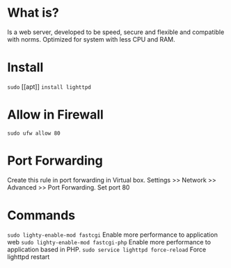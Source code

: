 # What is?
Is a web server, developed to be speed, secure and flexible and compatible with norms.
Optimized for system with  less CPU and RAM.
# Install
`sudo` [[apt]] `install lighttpd`
# Allow in Firewall
`sudo ufw allow 80`
# Port Forwarding
Create this rule in port forwarding in Virtual box. Settings >> Network >> Advanced >> Port Forwarding.
Set port 80
# Commands
`sudo lighty-enable-mod fastcgi`
Enable more performance to application web
`sudo lighty-enable-mod fastcgi-php` Enable more performance to application based in PHP.
`sudo service lighttpd force-reload` Force lighttpd restart

